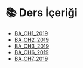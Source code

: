 # 📚 Ders İçeriği

<!--YPackage.YGitbookIntegration-tarafından-otomatik-oluşturulmuştur-->

- [BA_CH1_2019](BA_CH1_2019.pdf)
- [BA_CH2_2019](BA_CH2_2019.pdf)
- [BA_CH3_2019](BA_CH3_2019.pdf)
- [BA_CH6_2019](BA_CH6_2019.pdf)
- [BA_CH7_2019](BA_CH7_2019.pdf)

<!--YPackage.YGitbookIntegration-tarafından-otomatik-oluşturulmuştur-->
